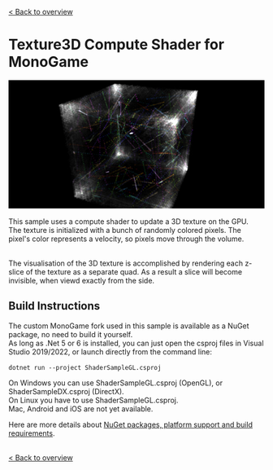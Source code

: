 [< Back to overview](https://github.com/cpt-max/MonoGame-Shader-Samples/tree/overview)

# Texture3D Compute Shader for MonoGame

![Screenshots](https://github.com/cpt-max/MonoGame-Shader-Samples/blob/overview/Screenshots/Texture3D.jpg?raw=true)

This sample uses a compute shader to update a 3D texture on the GPU.<br>
The texture is initialized with a bunch of randomly colored pixels. The pixel's color represents a velocity, so pixels move through the volume.<br><br>

The visualisation of the 3D texture is accomplished by rendering each z-slice of the texture as a separate quad. As a result a slice will become invisible, when viewd exactly from the side.

## Build Instructions
The custom MonoGame fork used in this sample is available as a NuGet package, no need to build it yourself.<br>
As long as .Net 5 or 6 is installed, you can just open the csproj files in Visual Studio 2019/2022, or launch directly from the command line:
```
dotnet run --project ShaderSampleGL.csproj
```
On Windows you can use ShaderSampleGL.csproj (OpenGL), or ShaderSampleDX.csproj (DirectX).<br>
On Linux you have to use ShaderSampleGL.csproj.<br>
Mac, Android and iOS are not yet available.

Here are more details about [NuGet packages, platform support and build requirements](https://github.com/cpt-max/Docs/blob/master/Build%20Requirements).
<br><br>

[< Back to overview](https://github.com/cpt-max/MonoGame-Shader-Samples/tree/overview)








